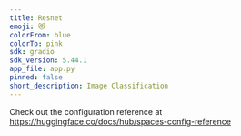```yaml
---
title: Resnet
emoji: 😻
colorFrom: blue
colorTo: pink
sdk: gradio
sdk_version: 5.44.1
app_file: app.py
pinned: false
short_description: Image Classification
---
```


Check out the configuration reference at https://huggingface.co/docs/hub/spaces-config-reference
